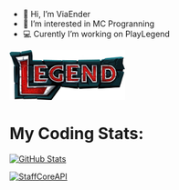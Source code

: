 - 👋 Hi, I’m ViaEnder
- 👀 I’m interested in MC Progranning
- 💻 Curently I’m working on PlayLegend

<a href="https://playlegend.net"><img src="full-logo-stone-highres.png" width="40%"></a>

# My Coding Stats:
[![GitHub Stats](https://github-readme-stats.vercel.app/api?username=viaender&show_icons=true&count_private=true&theme=github_dark&border_color=30363d)](https://github.com/ViaEnder)

[![StaffCoreAPI](https://github-readme-stats.vercel.app/api/pin/?username=ViaEnder&repo=StaffCoreAPI&theme=github_dark&border_color=30363d)](https://github.com/ViaEnder/StaffCoreAPI)


